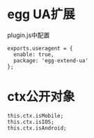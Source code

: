 # egg UA扩展
plugin.js中配置
```
exports.useragent = {
  enable: true,
  package: 'egg-extend-ua'
};
```

# ctx公开对象
```
this.ctx.isMobile;
this.ctx.isIOS;
this.ctx.isAndroid;
```
